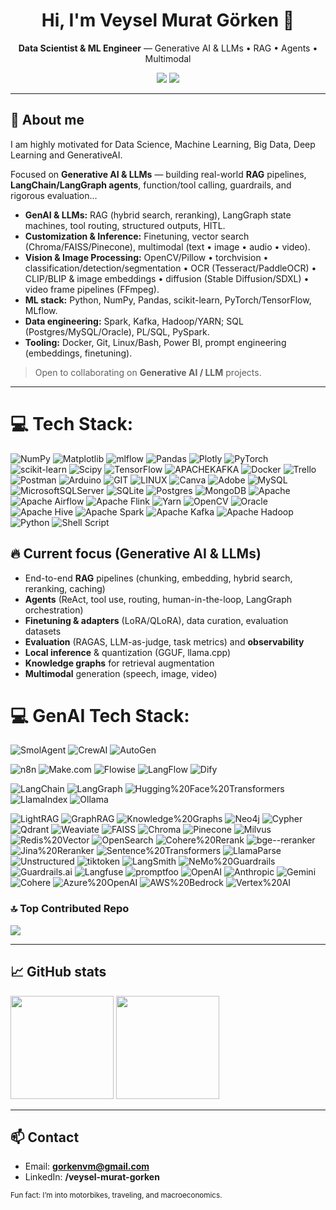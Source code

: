 <!-- Profile README for https://github.com/gorkenvm -->

<h1 align="center">Hi, I'm Veysel Murat Görken 👋</h1>
<p align="center">
  <b>Data Scientist & ML Engineer</b> — Generative AI & LLMs • RAG • Agents • Multimodal
</p>

<p align="center">
  <a href="https://linkedin.com/in/veysel-murat-gorken"><img src="https://img.shields.io/badge/LinkedIn-0077B5?style=flat&logo=linkedin&logoColor=white" /></a>
  <a href="mailto:gorkenvm@gmail.com"><img src="https://img.shields.io/badge/Email-gorkenvm%40gmail.com-informational?style=flat" /></a>
</p>

---

## 💫 About me

I am highly motivated for Data Science, Machine Learning, Big Data, Deep Learning and GenerativeAI.


Focused on **Generative AI & LLMs** — building real-world **RAG** pipelines, **LangChain/LangGraph agents**, function/tool calling, guardrails, and rigorous evaluation...

- **GenAI & LLMs:** RAG (hybrid search, reranking), LangGraph state machines, tool routing, structured outputs, HITL.
- **Customization & Inference:** Finetuning, vector search (Chroma/FAISS/Pinecone), multimodal (text • image • audio • video).
- **Vision & Image Processing:** OpenCV/Pillow • torchvision • classification/detection/segmentation • OCR (Tesseract/PaddleOCR) • CLIP/BLIP & image embeddings • diffusion (Stable Diffusion/SDXL) • video frame pipelines (FFmpeg).
- **ML stack:** Python, NumPy, Pandas, scikit-learn, PyTorch/TensorFlow, MLflow.
- **Data engineering:** Spark, Kafka, Hadoop/YARN; SQL (Postgres/MySQL/Oracle), PL/SQL, PySpark.
- **Tooling:** Docker, Git, Linux/Bash, Power BI, prompt engineering (embeddings, finetuning).


> Open to collaborating on **Generative AI / LLM** projects.

---


# 💻 Tech Stack:
![NumPy](https://img.shields.io/badge/numpy-%23013243.svg?style=flat-square&logo=numpy&logoColor=white) ![Matplotlib](https://img.shields.io/badge/Matplotlib-%23ffffff.svg?style=flat-square&logo=Matplotlib&logoColor=black) ![mlflow](https://img.shields.io/badge/mlflow-%23d9ead3.svg?style=flat-square&logo=numpy&logoColor=blue) ![Pandas](https://img.shields.io/badge/pandas-%23150458.svg?style=flat-square&logo=pandas&logoColor=white) ![Plotly](https://img.shields.io/badge/Plotly-%233F4F75.svg?style=flat-square&logo=plotly&logoColor=white) ![PyTorch](https://img.shields.io/badge/PyTorch-%23EE4C2C.svg?style=flat-square&logo=PyTorch&logoColor=white) ![scikit-learn](https://img.shields.io/badge/scikit--learn-%23F7931E.svg?style=flat-square&logo=scikit-learn&logoColor=white) ![Scipy](https://img.shields.io/badge/SciPy-%230C55A5.svg?style=flat-square&logo=scipy&logoColor=%white) ![TensorFlow](https://img.shields.io/badge/TensorFlow-%23FF6F00.svg?style=flat-square&logo=TensorFlow&logoColor=white) ![APACHEKAFKA](https://img.shields.io/badge/apachekafka-231F20.svg?style=flat-square&logo=apachekafka&logoColor=white&color=%23231F20) ![Docker](https://img.shields.io/badge/docker-%230db7ed.svg?style=flat-square&logo=docker&logoColor=white) ![Trello](https://img.shields.io/badge/Trello-%23026AA7.svg?style=flat-square&logo=Trello&logoColor=white) ![Postman](https://img.shields.io/badge/Postman-FF6C37?style=flat-square&logo=postman&logoColor=white) ![Arduino](https://img.shields.io/badge/-Arduino-00979D?style=flat-square&logo=Arduino&logoColor=white) ![GIT](https://img.shields.io/badge/Git-fc6d26?style=flat-square&logo=git&logoColor=white) ![LINUX](https://img.shields.io/badge/Linux-FCC624?style=flat-square&logo=linux&logoColor=black) ![Canva](https://img.shields.io/badge/Canva-%2300C4CC.svg?style=flat-square&logo=Canva&logoColor=white) ![Adobe](https://img.shields.io/badge/adobe-%23FF0000.svg?style=flat-square&logo=adobe&logoColor=white) ![MySQL](https://img.shields.io/badge/mysql-%2300000f.svg?style=flat-square&logo=mysql&logoColor=white) ![MicrosoftSQLServer](https://img.shields.io/badge/Microsoft%20SQL%20Server-CC2927?style=flat-square&logo=microsoft%20sql%20server&logoColor=white) ![SQLite](https://img.shields.io/badge/sqlite-%2307405e.svg?style=flat-square&logo=sqlite&logoColor=white) ![Postgres](https://img.shields.io/badge/postgres-%23316192.svg?style=flat-square&logo=postgresql&logoColor=white) ![MongoDB](https://img.shields.io/badge/MongoDB-%234ea94b.svg?style=flat-square&logo=mongodb&logoColor=white) ![Apache](https://img.shields.io/badge/apache-%23D42029.svg?style=flat-square&logo=apache&logoColor=white) ![Apache Airflow](https://img.shields.io/badge/Apache%20Airflow-017CEE?style=flat-square&logo=Apache%20Airflow&logoColor=white) ![Apache Flink](https://img.shields.io/badge/Apache%20Flink-E6526F?style=flat-square&logo=Apache%20Flink&logoColor=white) ![Yarn](https://img.shields.io/badge/yarn-%232C8EBB.svg?style=flat-square&logo=yarn&logoColor=white) ![OpenCV](https://img.shields.io/badge/opencv-%23white.svg?style=flat-square&logo=opencv&logoColor=white) ![Oracle](https://img.shields.io/badge/Oracle-F80000?style=flat-square&logo=oracle&logoColor=white) ![Apache Hive](https://img.shields.io/badge/Apache%20Hive-FDEE21?style=flat-square&logo=apachehive&logoColor=black) ![Apache Spark](https://img.shields.io/badge/Apache%20Spark-FDEE21?style=flat-square&logo=apachespark&logoColor=black) ![Apache Kafka](https://img.shields.io/badge/Apache%20Kafka-000?style=flat-square&logo=apachekafka) ![Apache Hadoop](https://img.shields.io/badge/Apache%20Hadoop-66CCFF?style=flat-square&logo=apachehadoop&logoColor=black) ![Python](https://img.shields.io/badge/python-3670A0?style=flat-square&logo=python&logoColor=ffdd54) ![Shell Script](https://img.shields.io/badge/shell_script-%23121011.svg?style=flat-square&logo=gnu-bash&logoColor=white)


## 🔥 Current focus (Generative AI & LLMs)
- End-to-end **RAG** pipelines (chunking, embedding, hybrid search, reranking, caching)  
- **Agents** (ReAct, tool use, routing, human-in-the-loop, LangGraph orchestration)  
- **Finetuning & adapters** (LoRA/QLoRA), data curation, evaluation datasets  
- **Evaluation** (RAGAS, LLM-as-judge, task metrics) and **observability**  
- **Local inference** & quantization (GGUF, llama.cpp)  
- **Knowledge graphs** for retrieval augmentation  
- **Multimodal** generation (speech, image, video)

# 💻 GenAI Tech Stack:
![SmolAgent](https://img.shields.io/badge/SmolAgent-FFD21E?style=flat-square&logo=huggingface&logoColor=black) ![CrewAI](https://img.shields.io/badge/CrewAI-0A0A0A?style=flat-square) ![AutoGen](https://img.shields.io/badge/AutoGen-0078D4?style=flat-square&logo=microsoft&logoColor=white)

![n8n](https://img.shields.io/badge/n8n-EE6C4D?style=flat-square&logo=n8n&logoColor=white) ![Make.com](https://img.shields.io/badge/Make.com-5F3DC4?style=flat-square&logo=make&logoColor=white) ![Flowise](https://img.shields.io/badge/Flowise-33CC99?style=flat-square) ![LangFlow](https://img.shields.io/badge/LangFlow-1E90FF?style=flat-square) ![Dify](https://img.shields.io/badge/Dify-615EFF?style=flat-square)

![LangChain](https://img.shields.io/badge/LangChain-000?style=flat-square&logo=chainlink&logoColor=white) ![LangGraph](https://img.shields.io/badge/LangGraph-0B7285?style=flat-square) ![Hugging%20Face%20Transformers](https://img.shields.io/badge/Transformers-FFD21E?style=flat-square&logo=huggingface&logoColor=white)
![LlamaIndex](https://img.shields.io/badge/LlamaIndex-8A2BE2?style=flat-square) ![Ollama](https://img.shields.io/badge/Ollama-000000?style=flat-square) 

![LightRAG](https://img.shields.io/badge/LightRAG-1E90FF?style=flat-square) ![GraphRAG](https://img.shields.io/badge/GraphRAG-0078D4?style=flat-square) ![Knowledge%20Graphs](https://img.shields.io/badge/Knowledge%20Graphs-0A7E8C?style=flat-square) ![Neo4j](https://img.shields.io/badge/Neo4j-008CC1?style=flat-square&logo=neo4j&logoColor=white) ![Cypher](https://img.shields.io/badge/Cypher-00A3E0?style=flat-square) ![Qdrant](https://img.shields.io/badge/Qdrant-FF4D4D?style=flat-square&logo=qdrant&logoColor=white) ![Weaviate](https://img.shields.io/badge/Weaviate-03C9A9?style=flat-square&logo=weaviate&logoColor=white) ![FAISS](https://img.shields.io/badge/FAISS-2C3E50?style=flat-square) ![Chroma](https://img.shields.io/badge/Chroma-1A1A1A?style=flat-square) ![Pinecone](https://img.shields.io/badge/Pinecone-0E9AA7?style=flat-square) ![Milvus](https://img.shields.io/badge/Milvus-00C2FF?style=flat-square) ![Redis%20Vector](https://img.shields.io/badge/Redis%20Vector-DC382D?style=flat-square&logo=redis&logoColor=white) ![OpenSearch](https://img.shields.io/badge/OpenSearch-005EB8?style=flat-square&logo=opensearch&logoColor=white) ![Cohere%20Rerank](https://img.shields.io/badge/Cohere%20Rerank-2F2F2F?style=flat-square) ![bge--reranker](https://img.shields.io/badge/bge--reranker-6A5ACD?style=flat-square) ![Jina%20Reranker](https://img.shields.io/badge/Jina%20Reranker-FF69B4?style=flat-square) ![Sentence%20Transformers](https://img.shields.io/badge/Sentence%20Transformers-1C5D99?style=flat-square) ![LlamaParse](https://img.shields.io/badge/LlamaParse-7A5CFA?style=flat-square) ![Unstructured](https://img.shields.io/badge/Unstructured-222222?style=flat-square) ![tiktoken](https://img.shields.io/badge/tiktoken-0F9D58?style=flat-square) ![LangSmith](https://img.shields.io/badge/LangSmith-000000?style=flat-square) ![NeMo%20Guardrails](https://img.shields.io/badge/NeMo%20Guardrails-76B900?style=flat-square&logo=nvidia&logoColor=white) ![Guardrails.ai](https://img.shields.io/badge/Guardrails.ai-111111?style=flat-square) ![Langfuse](https://img.shields.io/badge/Langfuse-000000?style=flat-square) ![promptfoo](https://img.shields.io/badge/promptfoo-121212?style=flat-square) ![OpenAI](https://img.shields.io/badge/OpenAI-412991?style=flat-square&logo=openai&logoColor=white) ![Anthropic](https://img.shields.io/badge/Anthropic-000000?style=flat-square) ![Gemini](https://img.shields.io/badge/Gemini-1A73E8?style=flat-square&logo=google&logoColor=white) ![Cohere](https://img.shields.io/badge/Cohere-2F2F2F?style=flat-square) ![Azure%20OpenAI](https://img.shields.io/badge/Azure%20OpenAI-0078D4?style=flat-square&logo=microsoftazure&logoColor=white) ![AWS%20Bedrock](https://img.shields.io/badge/AWS%20Bedrock-232F3E?style=flat-square&logo=amazonaws&logoColor=white) ![Vertex%20AI](https://img.shields.io/badge/Vertex%20AI-4285F4?style=flat-square&logo=googlecloud&logoColor=white)


### 🔝 Top Contributed Repo
![](https://github-contributor-stats.vercel.app/api?username=gorkenvm&limit=5&theme=flat&combine_all_yearly_contributions=true)

---

## 📈 GitHub stats
<p>
  <img height="165" src="https://github-readme-stats.vercel.app/api?username=gorkenvm&show_icons=true&theme=swift&include_all_commits=true&count_private=true" />
  <img height="165" src="https://github-readme-streak-stats.herokuapp.com/?user=gorkenvm&theme=swift" />
</p>

---

## 📫 Contact
- Email: **gorkenvm@gmail.com**  
- LinkedIn: **/veysel-murat-gorken**

<sub>Fun fact: I’m into motorbikes, traveling, and macroeconomics.</sub>

